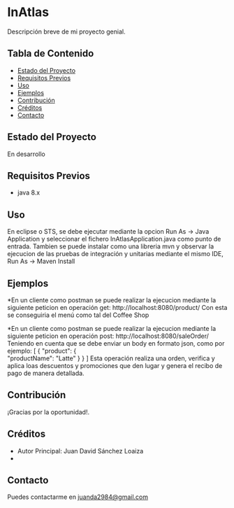 # InAtlas

Descripción breve de mi proyecto genial.

## Tabla de Contenido

- [Estado del Proyecto](#estado-del-proyecto)
- [Requisitos Previos](#requisitos-previos)
- [Uso](#uso)
- [Ejemplos](#ejemplos)
- [Contribución](#contribución)
- [Créditos](#créditos)
- [Contacto](#contacto)

## Estado del Proyecto

En desarrollo

## Requisitos Previos

- java 8.x

## Uso

En eclipse o STS, se debe ejecutar mediante la opcion Run As -> Java Application y seleccionar el fichero InAtlasApplication.java como punto de entrada.
Tambien se puede instalar como una libreria mvn y observar la ejecucion de las pruebas de integración y unitarias mediante el mismo IDE, Run As -> Maven Install

## Ejemplos

*En un cliente como postman se puede realizar la ejecucion mediante la siguiente peticion en operación get: 
http://localhost:8080/product/
Con esta se conseguiria el menú como tal del Coffee Shop

*En un cliente como postman se puede realizar la ejecucion mediante la siguiente peticion en operación post: 
http://localhost:8080/saleOrder/
Teniendo en cuenta que se debe enviar un body en formato json, como por ejemplo:
[
    {
        "product": {           
            "productName": "Latte"
        }
    }
]
Esta operación realiza una orden, verifica y aplica loas descuentos y promociones que den lugar y genera el recibo de pago de manera detallada.

## Contribución

¡Gracias por la oportunidad!.

## Créditos

- Autor Principal: Juan David Sánchez Loaiza
- 
## Contacto

Puedes contactarme en juanda2984@gmail.com
